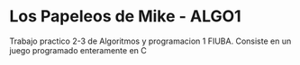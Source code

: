 # Los Papeleos de Mike - ALGO1
Trabajo practico 2-3 de Algoritmos y programacion 1 FIUBA. Consiste en un juego programado enteramente en C
